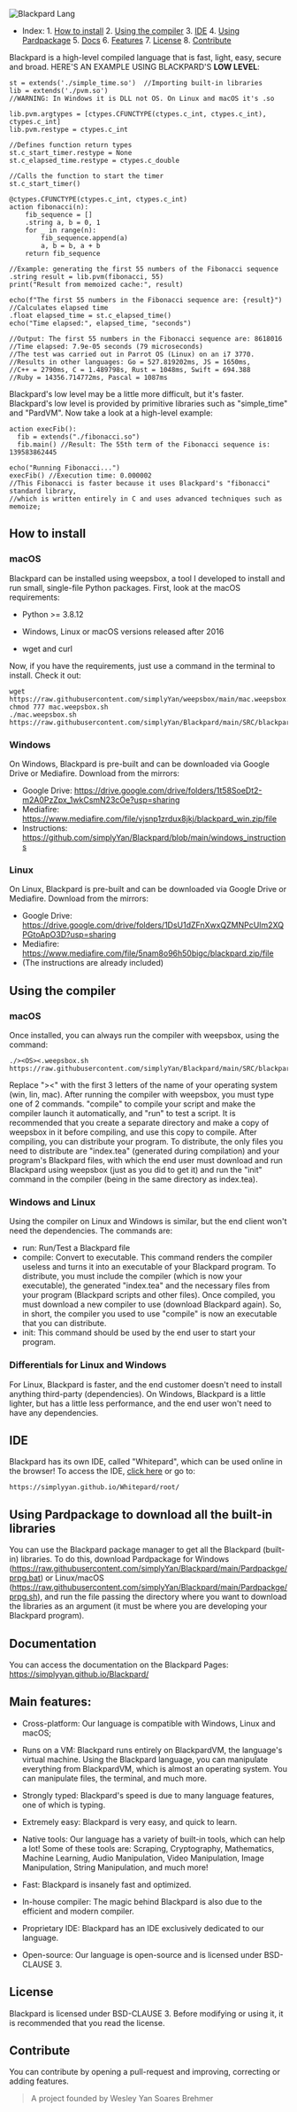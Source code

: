 ![Blackpard Lang](https://raw.githubusercontent.com/simplyYan/Blackpard/main/Banner.png)

- Index: 1. [How to install](https://github.com/simplyYan/Blackpard#how-to-install)
       2. [Using the compiler](https://github.com/simplyYan/Blackpard#how-to-install)
       3. [IDE](https://github.com/simplyYan/Blackpard#how-to-install)
       4. [Using Pardpackage](https://github.com/simplyYan/Blackpard#how-to-install)
       5. [Docs](https://github.com/simplyYan/Blackpard#how-to-install)
       6. [Features](https://github.com/simplyYan/Blackpard#how-to-install)
       7. [License](https://github.com/simplyYan/Blackpard#how-to-install)
       8. [Contribute](https://github.com/simplyYan/Blackpard#how-to-install)

Blackpard is a high-level compiled language that is fast, light, easy, secure and broad.
HERE'S AN EXAMPLE USING BLACKPARD'S **LOW LEVEL**:
```
st = extends('./simple_time.so')  //Importing built-in libraries
lib = extends('./pvm.so')
//WARNING: In Windows it is DLL not OS. On Linux and macOS it's .so

lib.pvm.argtypes = [ctypes.CFUNCTYPE(ctypes.c_int, ctypes.c_int), ctypes.c_int]
lib.pvm.restype = ctypes.c_int

//Defines function return types
st.c_start_timer.restype = None
st.c_elapsed_time.restype = ctypes.c_double

//Calls the function to start the timer
st.c_start_timer()

@ctypes.CFUNCTYPE(ctypes.c_int, ctypes.c_int)
action fibonacci(n):
    fib_sequence = []
    .string a, b = 0, 1
    for _ in range(n):
        fib_sequence.append(a)
        a, b = b, a + b
    return fib_sequence

//Example: generating the first 55 numbers of the Fibonacci sequence
.string result = lib.pvm(fibonacci, 55)
print("Result from memoized cache:", result)

echo(f"The first 55 numbers in the Fibonacci sequence are: {result}")
//Calculates elapsed time
.float elapsed_time = st.c_elapsed_time()
echo("Time elapsed:", elapsed_time, "seconds")

//Output: The first 55 numbers in the Fibonacci sequence are: 8618016
//Time elapsed: 7.9e-05 seconds (79 microseconds)
//The test was carried out in Parrot OS (Linux) on an i7 3770.
//Results in other languages: Go = 527.819202ms, JS = 1650ms,
//C++ = 2790ms, C = 1.489798s, Rust = 1048ms, Swift = 694.388
//Ruby = 14356.714772ms, Pascal = 1087ms
```
Blackpard's low level may be a little more difficult, but it's faster. Blackpard's low level is provided by primitive libraries such as "simple_time" and "PardVM". Now take a look at a high-level example:
```
action execFib():
  fib = extends("./fibonacci.so")
  fib.main() //Result: The 55th term of the Fibonacci sequence is: 139583862445

echo("Running Fibonacci...")
execFib() //Execution time: 0.000002
//This Fibonacci is faster because it uses Blackpard's "fibonacci" standard library,
//which is written entirely in C and uses advanced techniques such as memoize;
```

## How to install
### macOS
Blackpard can be installed using weepsbox, a tool I developed to install and run small, single-file Python packages. First, look at the macOS requirements:

- Python >= 3.8.12

- Windows, Linux or macOS versions released after 2016

- wget and curl

Now, if you have the requirements, just use a command in the terminal to install. Check it out:
```
wget https://raw.githubusercontent.com/simplyYan/weepsbox/main/mac.weepsbox.sh
chmod 777 mac.weepsbox.sh
./mac.weepsbox.sh https://raw.githubusercontent.com/simplyYan/Blackpard/main/SRC/blackpard.py
```
### Windows
On Windows, Blackpard is pre-built and can be downloaded via Google Drive or Mediafire. Download from the mirrors:
- Google Drive: https://drive.google.com/drive/folders/1t58SoeDt2-m2A0PzZpx_1wkCsmN23cOe?usp=sharing
- Mediafire: https://www.mediafire.com/file/vjsnp1zrdux8jkj/blackpard_win.zip/file
- Instructions: https://github.com/simplyYan/Blackpard/blob/main/windows_instructions

### Linux
On Linux, Blackpard is pre-built and can be downloaded via Google Drive or Mediafire. Download from the mirrors:
- Google Drive: https://drive.google.com/drive/folders/1DsU1dZFnXwxQZMNPcUIm2XQPGtoApO3D?usp=sharing
- Mediafire: https://www.mediafire.com/file/5nam8o96h50bigc/blackpard.zip/file
- (The instructions are already included)

## Using the compiler
### macOS
Once installed, you can always run the compiler with weepsbox, using the command:
```
./><OS><.weepsbox.sh https://raw.githubusercontent.com/simplyYan/Blackpard/main/SRC/blackpard.py
```
Replace "><OS><" with the first 3 letters of the name of your operating system (win, lin, mac).
After running the compiler with weepsbox, you must type one of 2 commands. "compile" to compile your script and make the compiler launch it automatically, and "run" to test a script.
It is recommended that you create a separate directory and make a copy of weepsbox in it before compiling, and use this copy to compile. After compiling, you can distribute your program.
To distribute, the only files you need to distribute are "index.tea" (generated during compilation) and your program's Blackpard files, with which the end user must download and run Blackpard using weepsbox (just as you did to get it) and run the "init" command in the compiler (being in the same directory as index.tea).

### Windows and Linux
Using the compiler on Linux and Windows is similar, but the end client won't need the dependencies. The commands are:

- run: Run/Test a Blackpard file
- compile: Convert to executable. This command renders the compiler useless and turns it into an executable of your Blackpard program. To distribute, you must include the compiler (which is now your executable), the generated "index.tea" and the necessary files from your program (Blackpard scripts and other files). Once compiled, you must download a new compiler to use (download Blackpard again). So, in short, the compiler you used to use "compile" is now an executable that you can distribute.
- init: This command should be used by the end user to start your program.

### Differentials for Linux and Windows
For Linux, Blackpard is faster, and the end customer doesn't need to install anything third-party (dependencies).
On Windows, Blackpard is a little lighter, but has a little less performance, and the end user won't need to have any dependencies.

## IDE
Blackpard has its own IDE, called "Whitepard", which can be used online in the browser! To access the IDE, [click here](https://simplyyan.github.io/Whitepard/root/) or go to:
```
https://simplyyan.github.io/Whitepard/root/
```

## Using Pardpackage to download all the built-in libraries
You can use the Blackpard package manager to get all the Blackpard (built-in) libraries. To do this, download Pardpackage for Windows (https://raw.githubusercontent.com/simplyYan/Blackpard/main/Pardpackge/prpg.bat) or Linux/macOS (https://raw.githubusercontent.com/simplyYan/Blackpard/main/Pardpackge/prpg.sh), and run the file passing the directory where you want to download the libraries as an argument (it must be where you are developing your Blackpard program).


## Documentation
You can access the documentation on the Blackpard Pages: https://simplyyan.github.io/Blackpard/

## Main features:

- Cross-platform: Our language is compatible with Windows, Linux and macOS;

- Runs on a VM: Blackpard runs entirely on BlackpardVM, the language's virtual machine. Using the Blackpard language, you can manipulate everything from BlackpardVM, which is almost an operating system. You can manipulate files, the terminal, and much more.

- Strongly typed: Blackpard's speed is due to many language features, one of which is typing. 

- Extremely easy: Blackpard is very easy, and quick to learn.

- Native tools: Our language has a variety of built-in tools, which can help a lot! Some of these tools are: Scraping, Cryptography, Mathematics, Machine Learning, Audio Manipulation, Video Manipulation, Image Manipulation, String Manipulation, and much more!

- Fast: Blackpard is insanely fast and optimized.

- In-house compiler: The magic behind Blackpard is also due to the efficient and modern compiler.

- Proprietary IDE: Blackpard has an IDE exclusively dedicated to our language.

- Open-source: Our language is open-source and is licensed under BSD-CLAUSE 3.

## License
Blackpard is licensed under BSD-CLAUSE 3. Before modifying or using it, it is recommended that you read the license.

## Contribute
You can contribute by opening a pull-request and improving, correcting or adding features.

> A project founded by Wesley Yan Soares Brehmer
